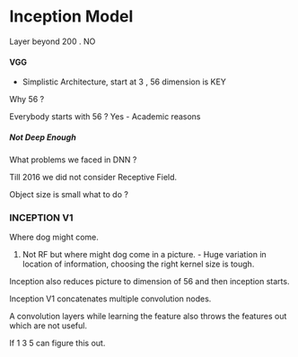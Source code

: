 # Inception Model

Layer beyond 200 . NO



#### VGG

- Simplistic Architecture, start  at 3 , 56  dimension is KEY

Why 56 ?

Everybody starts with 56 ? Yes - Academic reasons

##### Not Deep Enough 



What problems we faced in DNN ?

Till 2016 we did not consider Receptive Field. 

Object size is small what to do ?





### INCEPTION V1

Where dog might come.

1. Not RF but where might dog come in a picture. - Huge variation in location of information, choosing the right kernel size is tough.

   

Inception also reduces picture to dimension of 56 and then inception starts.

Inception V1 concatenates multiple convolution nodes. 

A convolution layers while learning the feature also throws the features out which are not useful.

If 1 3  5 can figure this out. 



